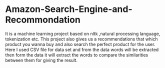 # Amazon-Search-Engine-and-Recommondation
It is a machine learning project based on nltk ,natural processing language, tokenization etc. This project also gives us a recommendations that which product you wanna buy and also search the perfect product for the user. Here I used CSV file for data set and from the data words will be extracted then form the data it will extract the words to compare the similarities between them for giving the result.

